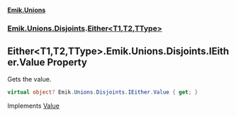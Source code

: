 #### [Emik.Unions](index.md 'index')
### [Emik.Unions.Disjoints](Emik.Unions.Disjoints.md 'Emik.Unions.Disjoints').[Either&lt;T1,T2,TType&gt;](Either_T1,T2,TType_.md 'Emik.Unions.Disjoints.Either<T1,T2,TType>')

## Either<T1,T2,TType>.Emik.Unions.Disjoints.IEither.Value Property

Gets the value.

```csharp
virtual object? Emik.Unions.Disjoints.IEither.Value { get; }
```

Implements [Value](IEither.Value().md 'Emik.Unions.Disjoints.IEither.Value')